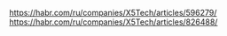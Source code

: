
https://habr.com/ru/companies/X5Tech/articles/596279/
https://habr.com/ru/companies/X5Tech/articles/826488/